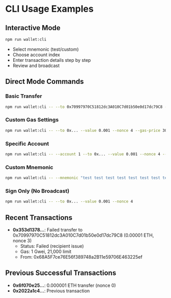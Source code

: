 # CLI Usage Examples

## Interactive Mode
```bash
npm run wallet:cli
```
- Select mnemonic (test/custom)
- Choose account index
- Enter transaction details step by step
- Review and broadcast

## Direct Mode Commands

### Basic Transfer
```bash
npm run wallet:cli -- --to 0x70997970C51812dc3A010C7d01b50e0d17dc79C8 --value 0.001 --nonce 4 --broadcast
```

### Custom Gas Settings
```bash
npm run wallet:cli -- --to 0x... --value 0.001 --nonce 4 --gas-price 3000000000 --gas-limit 21000 --broadcast
```

### Specific Account
```bash
npm run wallet:cli -- --account 1 --to 0x... --value 0.001 --nonce 4 --broadcast
```

### Custom Mnemonic
```bash
npm run wallet:cli -- --mnemonic "test test test test test test test test test test test junk" --account 10000001 --to 0x70997970C51812dc3A010C7d01b50e0d17dc79C8 --value 0.001 --nonce 4 --broadcast
```

### Sign Only (No Broadcast)
```bash
npm run wallet:cli -- --to 0x... --value 0.001 --nonce 4
```

## Recent Transactions
- **0x353d1378...**: Failed transfer to 0x70997970C51812dc3A010C7d01b50e0d17dc79C8 (0.00001 ETH, nonce 3)
  - Status: Failed (recipient issue)
  - Gas: 1 Gwei, 21,000 limit
  - From: 0x68A5F7ce76E56f389748a2B11e59706E463225ef

## Previous Successful Transactions
- **0x6f070e25...**: 0.000001 ETH transfer (nonce 0)
- **0x2022a1c4...**: Previous transaction


